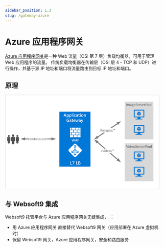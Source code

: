 ```yaml
---
sidebar_position: 1.3
slug: /gateway-azure
---
```


# Azure 应用程序网关

[Azure 应用程序网关](https://learn.microsoft.com/zh-cn/azure/application-gateway/overview)是一种 Web 流量（OSI 第 7 层）负载均衡器，可用于管理 Web 应用程序的流量。 传统负载均衡器在传输层（OSI 层 4 - TCP 和 UDP）进行操作，并基于源 IP 地址和端口将流量路由到目标 IP 地址和端口。

## 原理

![](./assets/azure-gateway-overview.png)

## 与 Websoft9 集成

Websoft9 托管平台与 Azure 应用程序网关无缝集成， ：

- 用 Azure 应用程序网关 直接替代 Websoft9 网关（应用部署在 Azure 虚拟机时）
- 保留 Websoft9 网关，Azure 应用程序网关，安全和路由服务